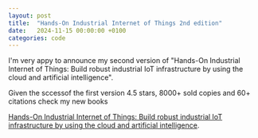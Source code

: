 ```yaml
---
layout: post
title:  "Hands-On Industrial Internet of Things 2nd edition"
date:   2024-11-15 00:00:00 +0100
categories: code
---
```


I'm very appy to announce my second version of "Hands-On Industrial Internet of Things: Build robust industrial IoT infrastructure by using the cloud and artificial intelligence". 

Given the sccessof the first version 4.5 stars, 8000+ sold copies and 60+ citations check my new books

 [Hands-On Industrial Internet of Things: Build robust industrial IoT infrastructure by using the cloud and artificial intelligence](https://g.co/kgs/R326fHS).